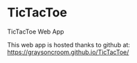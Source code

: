 # TicTacToe
TicTacToe Web App

This web app is hosted thanks to github at: https://graysoncroom.github.io/TicTacToe/
